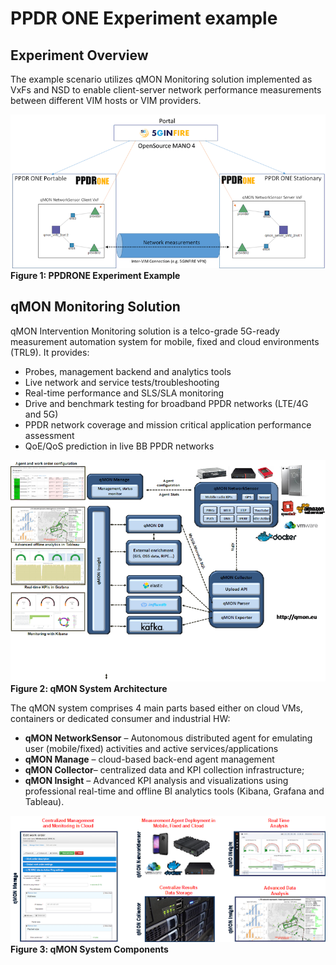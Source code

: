 <!-- TITLE: PPDR ONE Experiment example  -->
<!-- SUBTITLE: Network performance testing for PPDR-ready network architectures -->

# PPDR ONE Experiment example
## Experiment Overview

The example scenario utilizes qMON Monitoring solution implemented as VxFs and NSD to enable client-server network performance measurements between different VIM hosts or VIM providers.

![Ppdrone Experiment Example Small](/uploads/ppdrone/ppdrone-experiment-example-small.png "Ppdrone Experiment Example Small")
**Figure 1: PPDRONE Experiment Example**

## qMON Monitoring Solution

qMON Intervention Monitoring solution is a telco-grade 5G-ready measurement automation system for mobile, fixed and cloud environments (TRL9). It provides:
* Probes, management backend and analytics tools
* Live network and service tests/troubleshooting 
* Real-time performance and SLS/SLA monitoring
* Drive and benchmark testing for broadband PPDR networks (LTE/4G and 5G)
* PPDR network coverage and mission critical application performance assessment
* QoE/QoS prediction in live BB PPDR networks

![Qmon System Architecture](/uploads/ppdrone/qmon-system-architecture-small.png "Qmon System Architecture")
**Figure 2: qMON System Architecture**

The qMON system comprises 4 main parts based either on cloud VMs, containers or dedicated consumer and industrial HW:
* **qMON NetworkSensor** – Autonomous distributed agent for emulating user (mobile/fixed) activities and active services/applications
* **qMON Manage** – cloud-based back-end agent management
* **qMON Collector**– centralized data and KPI collection infrastructure;
* **qMON Insight** – Advanced KPI analysis and visualizations using professional real-time and offline BI analytics tools (Kibana, Grafana and Tableau).

![Qmon](/uploads/ppdrone/qmon.png "Qmon")
**Figure 3: qMON System Components**